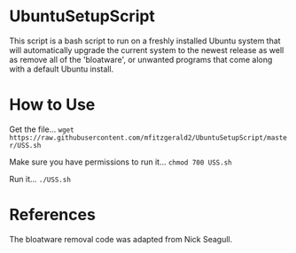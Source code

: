 # UbuntuSetupScript
This script is a bash script to run on a freshly installed Ubuntu system that will automatically upgrade the current system to the newest release as well as remove all of the 'bloatware', or unwanted programs that come along with a default Ubuntu install. 

# How to Use
Get the file...
`wget https://raw.githubusercontent.com/mfitzgerald2/UbuntuSetupScript/master/USS.sh`

Make sure you have permissions to run it... 
`chmod 700 USS.sh`

Run it...
`./USS.sh`

# References
The bloatware removal code was adapted from Nick Seagull. 